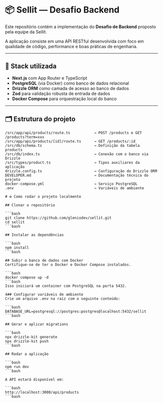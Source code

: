 # 📦 Sellit — Desafio Backend

Este repositório contém a implementação do **Desafio de Backend** proposto pela equipe da Sellit.

A aplicação consiste em uma API RESTful desenvolvida com foco em qualidade de código, performance e boas práticas de engenharia.

---

## 🚀 Stack utilizada

- **Next.js** com App Router e TypeScript
- **PostgreSQL** (via Docker) como banco de dados relacional
- **Drizzle ORM** como camada de acesso ao banco de dados
- **Zod** para validação robusta de entrada de dados
- **Docker Compose** para orquestração local do banco

---

## 🗂️ Estrutura do projeto

```plaintext
/src/app/api/products/route.ts           → POST /products e GET /products?term=xxx
/src/app/api/products/[id]/route.ts      → GET /products/:id
/src/db/schema.ts                        → Definição da tabela products
/src/db/index.ts                         → Conexão com o banco via Drizzle
/src/types/product.ts                    → Tipos auxiliares da aplicação
drizzle.config.ts                        → Configuração do Drizzle ORM
DEVELOPER.md                             → Documentação técnica do projeto
docker-compose.yml                       → Serviço PostgreSQL
.env                                     → Variáveis de ambiente

# ⚙️ Como rodar o projeto localmente

## Clonar o repositório

```bash
git clone https://github.com/gleniodev/sellit.git
cd sellit
```bash

## Instalar as dependências

```bash
npm install
```bash

## Subir o banco de dados com Docker
Certifique-se de ter o Docker e Docker Compose instalados.

```bash
docker compose up -d
```bash
Isso iniciará um container com PostgreSQL na porta 5432.

4## Configurar variáveis de ambiente
Crie um arquivo .env na raiz com o seguinte conteúdo:

```bash
DATABASE_URL=postgresql://postgres:postgres@localhost:5432/sellit
```bash

## Gerar e aplicar migrations

```bash
npx drizzle-kit generate
npx drizzle-kit push
```bash

## Rodar a aplicação

```bash
npm run dev
```bash

A API estará disponível em:

```bash
http://localhost:3000/api/products
```bash